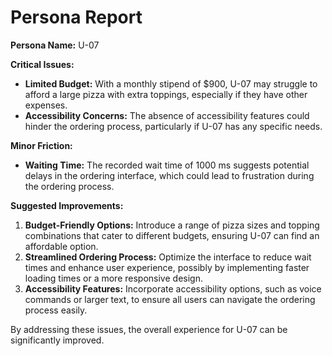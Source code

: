 # Persona Report

**Persona Name:** U-07

**Critical Issues:**
- **Limited Budget:** With a monthly stipend of $900, U-07 may struggle to afford a large pizza with extra toppings, especially if they have other expenses.
- **Accessibility Concerns:** The absence of accessibility features could hinder the ordering process, particularly if U-07 has any specific needs.

**Minor Friction:**
- **Waiting Time:** The recorded wait time of 1000 ms suggests potential delays in the ordering interface, which could lead to frustration during the ordering process.

**Suggested Improvements:**
1. **Budget-Friendly Options:** Introduce a range of pizza sizes and topping combinations that cater to different budgets, ensuring U-07 can find an affordable option.
2. **Streamlined Ordering Process:** Optimize the interface to reduce wait times and enhance user experience, possibly by implementing faster loading times or a more responsive design.
3. **Accessibility Features:** Incorporate accessibility options, such as voice commands or larger text, to ensure all users can navigate the ordering process easily. 

By addressing these issues, the overall experience for U-07 can be significantly improved.